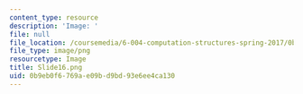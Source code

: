 ```yaml
---
content_type: resource
description: 'Image: '
file: null
file_location: /coursemedia/6-004-computation-structures-spring-2017/0b9eb0f6769ae09bd9bd93e6ee4ca130_Slide16.png
file_type: image/png
resourcetype: Image
title: Slide16.png
uid: 0b9eb0f6-769a-e09b-d9bd-93e6ee4ca130
---
```

